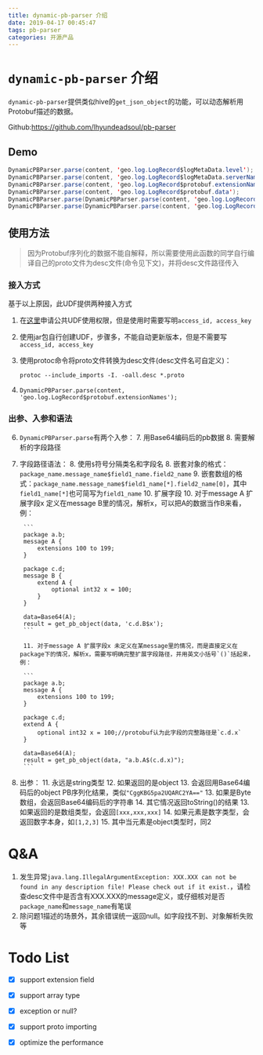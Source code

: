 ```yaml
---
title: dynamic-pb-parser 介绍
date: 2019-04-17 00:45:47
tags: pb-parser
categories: 开源产品
---
```

# `dynamic-pb-parser` 介绍

`dynamic-pb-parser`提供类似hive的`get_json_object`的功能，可以动态解析用Protobuf描述的数据。

Github:https://github.com/lhyundeadsoul/pb-parser

## Demo
```java
DynamicPBParser.parse(content, 'geo.log.LogRecord$logMetaData.level');
DynamicPBParser.parse(content, 'geo.log.LogRecord$logMetaData.serverName');
DynamicPBParser.parse(content, 'geo.log.LogRecord$protobuf.extensionNames');
DynamicPBParser.parse(content, 'geo.log.LogRecord$protobuf.data');
DynamicPBParser.parse(DynamicPBParser.parse(content, 'geo.log.LogRecord$protobuf.data'), 'geo.log.RequestLogRecord$metaData.requestTime');
DynamicPBParser.parse(DynamicPBParser.parse(content, 'geo.log.LogRecord$protobuf.data'), 'geo.log.RequestLogRecord$metaData.appleRpcHeader.appId');
```
<!--more-->

## 使用方法

>因为Protobuf序列化的数据不能自解释，所以需要使用此函数的同学自行编译自己的proto文件为desc文件(命令见下文)，并将desc文件路径传入

### 接入方式
基于以上原因，此UDF提供两种接入方式

1. 在[这里](https://market.dw.alibaba-inc.com/#/detail/9920)申请公共UDF使用权限，但是使用时需要写明`access_id, access_key`
2. 使用jar包自行创建UDF，步骤多，不能自动更新版本，但是不需要写`access_id, access_key`

1. 使用protoc命令将proto文件转换为desc文件(desc文件名可自定义)：
    ```
    protoc --include_imports -I. -oall.desc *.proto
    ```
3. `DynamicPBParser.parse(content, 'geo.log.LogRecord$protobuf.extensionNames');`

### 出参、入参和语法

6. `DynamicPBParser.parse`有两个入参：
	7. 用Base64编码后的pb数据
	8. 需要解析的字段路径
7. 字段路径语法：
	8. 使用`$`符号分隔类名和字段名
	8. 嵌套对象的格式：`package_name.message_name$field1_name.field2_name`
	9. 嵌套数组的格式：`package_name.message_name$field1_name[*].field2_name[0]`，其中`field1_name[*]`也可简写为`field1_name`
	10. 扩展字段
        10. 对于message A 扩展字段x 定义在message B里的情况，解析x，可以把A的数据当作B来看，例：
        
        ```
        package a.b;
        message A {
            extensions 100 to 199;
        }      
        
        package c.d;
        message B {
            extend A {
                optional int32 x = 100;
            }
        }
        
        data=Base64(A);
        result = get_pb_object(data, 'c.d.B$x'); 
        ```
        
        11. 对于message A 扩展字段x 未定义在某message里的情况，而是直接定义在package下的情况，解析x，需要写明确完整扩展字段路径，并用英文小括号`()`括起来，例：
        
        ```
        package a.b;
        message A {
            extensions 100 to 199;
        }      
        
        package c.d;
        extend A {
            optional int32 x = 100;//protobuf认为此字段的完整路径是`c.d.x`
        }
        
        data=Base64(A);
        result = get_pb_object(data, "a.b.A$(c.d.x)");
        ``` 
10. 出参：
	11. 永远是string类型
	12. 如果返回的是object
		13. 会返回用Base64编码后的object PB序列化结果，类似`"CggKBG5pa2UQARC2YA=="`
		13. 如果是Byte数组，会返回Base64编码后的字符串
		14. 其它情况返回toString()的结果
	13. 如果返回的是数组类型，会返回`[xxx,xxx,xxx]`
		14. 如果元素是数字类型，会返回数字本身，如`[1,2,3]`
		15. 其中当元素是object类型时，同2

# Q&A
1. 发生异常`java.lang.IllegalArgumentException: XXX.XXX can not be found in any description file! Please check out if it exist.`，请检查desc文件中是否含有XXX.XXX的message定义，或仔细核对是否`package_name`和`message_name`有笔误
2. 除问题1描述的场景外，其余错误统一返回null。如字段找不到、对象解析失败等

# Todo List

- [x] support extension field 
- [x] support array type
- [x] exception or null?
- [x] support proto importing  
- [x] optimize the performance

